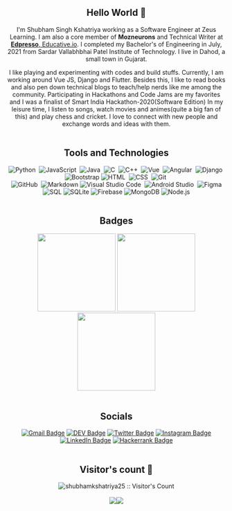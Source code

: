 <div align="center">
  
## Hello World 👋
I'm Shubham Singh Kshatriya working as a Software Engineer at Zeus Learning. I am also a core member of **Mozneurons** and Technical Writer at [**Edpresso**, Educative.io](https://www.educative.io/profile/view/4908239310815232). I completed my Bachelor's of Engineering in July, 2021 from Sardar Vallabhbhai Patel Institute of Technology. I live in Dahod, a small town in Gujarat.

I like playing and experimenting with codes and build stuffs. Currently, I am working around Vue JS, Django and Flutter. Besides this, I like to read books and also pen down technical blogs to teach/help nerds like me among the community.  Participating in Hackathons and Code Jams are my favorites and I was a finalist of Smart India Hackathon-2020(Software Edition) In my leisure time, I listen to songs, watch movies and animes(quite a big fan of this) and play chess and cricket. I love to connect with new people and exchange words and ideas with them.
<br />
<br /> 

## Tools and Technologies
![Python](https://img.shields.io/badge/-Python-05122A?style=flat&logo=python)&nbsp;
![JavaScript](https://img.shields.io/badge/-JavaScript-05122A?style=flat&logo=javascript)&nbsp;
![Java](https://img.shields.io/badge/-Java-05122A?style=flat&logo=Java&logoColor=FFA518)&nbsp;
![C](https://img.shields.io/badge/-C-05122A?style=flat&logo=C&logoColor=A8B9CC)&nbsp;
![C++](https://img.shields.io/badge/-C++-05122A?style=flat&logo=C%2B%2B&logoColor=00599C)&nbsp;
![Vue](https://img.shields.io/badge/-Vue-05122A?style=flat&logo=vue)&nbsp;
![Angular](https://img.shields.io/badge/-Angular-05122A?style=flat&logo=angular)&nbsp;
![Django](https://img.shields.io/badge/-Django-05122A?style=flat&logo=django&logoColor=white)&nbsp;
![Bootstrap](https://img.shields.io/badge/-Bootstrap-05122A?style=flat&logo=bootstrap&logoColor=563D7C)
![HTML](https://img.shields.io/badge/-HTML-05122A?style=flat&logo=HTML5)&nbsp;
![CSS](https://img.shields.io/badge/-CSS-05122A?style=flat&logo=CSS3&logoColor=1572B6)&nbsp;
![Git](https://img.shields.io/badge/-Git-05122A?style=flat&logo=git)&nbsp;\
![GitHub](https://img.shields.io/badge/-GitHub-05122A?style=flat&logo=github)&nbsp;
![Markdown](https://img.shields.io/badge/-Markdown-05122A?style=flat&logo=markdown)
![Visual Studio Code](https://img.shields.io/badge/-Visual%20Studio%20Code-05122A?style=flat&logo=visual-studio-code&logoColor=007ACC)&nbsp;
![Android Studio](https://img.shields.io/badge/-Android%20Studio-05122A?style=flat&logo=android-studio&logoColor=green)&nbsp;
![Figma](https://img.shields.io/badge/-Figma-05122A?style=flat&logo=figma)
![SQL](https://img.shields.io/badge/-SQL-05122A?style=flat&logo=sql)
![SQLite](https://img.shields.io/badge/-SQLite-05122A?style=flat&logo=sqlite)
![Firebase](https://img.shields.io/badge/-Firebase-05122A?style=flat&logo=firebase)
![MongoDB](https://img.shields.io/badge/-MongoDB-05122A?style=flat&logo=mongodb)
![Node.js](https://img.shields.io/badge/-Node.js-05122A?style=flat&logo=node.js)
<br />
<br /> 
  
 ## Badges
<img height="180em" src="https://github-readme-stats-eight-theta.vercel.app/api?username=shubhamkshatriya25&show_icons=true&theme=dark&include_all_commits=true&count_private=true"/>
<img height="180em" src="https://github-readme-stats-eight-theta.vercel.app/api/top-langs/?username=shubhamkshatriya25&layout=compact&langs_count=6&theme=dark"/>
<img height="180em" src="https://github-readme-streak-stats.herokuapp.com/?user=shubhamkshatriya25&layout=compact&theme=dark" />
<br />
<br /> 
  
## Socials 
[![Gmail Badge](https://img.shields.io/badge/-Gmail-c14438?style=flat-square&logo=Gmail&logoColor=white&link=mailto:shubhamkshatriya521@gmail.com)](mailto:shubhamkshatriya521@gmail.com)
[![DEV Badge](https://img.shields.io/badge/-DEV.to-000?style=flat-square&logo=dev.to&logoColor=white&link=https://dev.to/shubhamkshatriya25)](https://dev.to/shubhamkshatriya25)
[![Twitter Badge](https://img.shields.io/badge/-Twitter-1da1f2?style=flat-square&labelColor=1da1f2&logo=twitter&logoColor=white&link=https://www.twitter.com/_weltonfelix/)](https://twitter.com/shubhHAM_)
[![Instagram Badge](https://img.shields.io/badge/-Instagram-e1306c?style=flat-square&labelColor=e1306c&logo=instagram&logoColor=white&link=https://www.instagram.com/s.h.u.b.h.a.m._25/)](https://www.instagram.com/s.h.u.b.h.a.m._25/)
[![LinkedIn Badge](https://img.shields.io/badge/-LinkedIn-0077b5?style=flat-square&labelColor=0077b5&logo=linkedin&logoColor=white&link=https://www.linkedin.com/in/shubhamkshatriya25/)](https://www.linkedin.com/in/shubhamkshatriya25/)
[![Hackerrank Badge](https://img.shields.io/badge/-HackerRank-000?style=flat-square&labelColor=000&logo=hackerrank&logoColor=white&link=https://www.hackerrank.com/shub_ham_25)](https://www.hackerrank.com/shub_ham_25)
<br />
<br />

## Visitor's count :eyes:
<img src="https://profile-counter.glitch.me/{shubhamkshatriya25}/count.svg" alt="shubhamkshatriya25 :: Visitor's Count" />
<br />
<br />
<a href="https://www.twitter.com/shubhHAM_" target="_blank" rel="noreferrer"><img
src="https://img.shields.io/twitter/follow/shubhHAM_?logo=twitter&style=for-the-badge&color=22c55e&labelColor=22272e"
/></a><a href="https://www.github.com/shubhamkshatriya25" target="_blank" rel="noreferrer"><img
src="https://img.shields.io/github/followers/shubhamkshatriya25?logo=github&style=for-the-badge&color=22c55e&labelColor=22272e" /></a>
</div>
